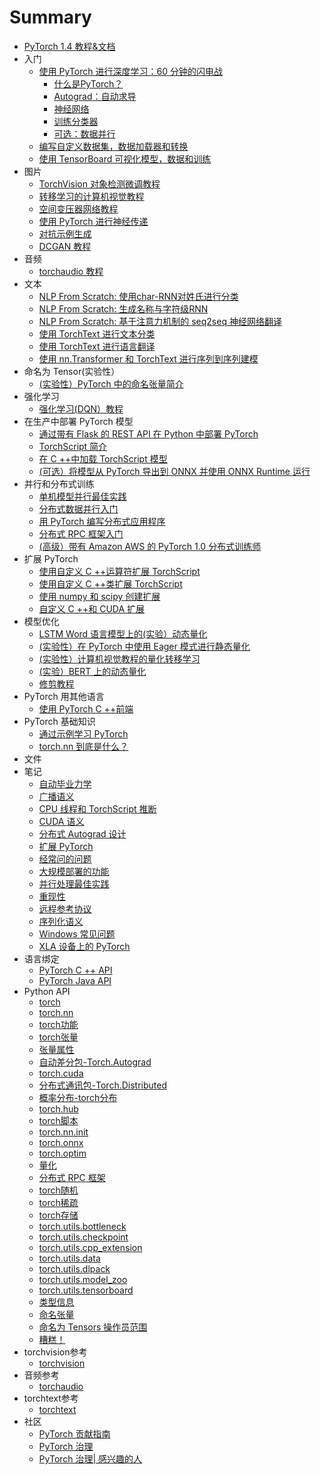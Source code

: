 # Summary

* [PyTorch 1.4 教程&文档](README.md)
*  入门
    * [使用 PyTorch 进行深度学习：60 分钟的闪电战](4.md)
        * [什么是PyTorch？](blitz/tensor_tutorial.md)
        * [Autograd：自动求导](blitz/autograd_tutorial.md)
        * [神经网络](blitz/neural_networks_tutorial.md)
        * [训练分类器](blitz/cifar10_tutorial.md)
        * [可选：数据并行](blitz/data_parallel_tutorial.md)
    * [编写自定义数据集，数据加载器和转换](5.md)
    * [使用 TensorBoard 可视化模型，数据和训练](6.md)
*  图片
    * [TorchVision 对象检测微调教程](8.md)
    * [转移学习的计算机视觉教程](9.md)
    * [空间变压器网络教程](10.md)
    * [使用 PyTorch 进行神经传递](11.md)
    * [对抗示例生成](12.md)
    * [DCGAN 教程](13.md)
*  音频
    * [torchaudio 教程](15.md)
*  文本
    * [NLP From Scratch: 使用char-RNN对姓氏进行分类](17.md)
    * [NLP From Scratch: 生成名称与字符级RNN](18.md)
    * [NLP From Scratch: 基于注意力机制的 seq2seq 神经网络翻译](19.md)
    * [使用 TorchText 进行文本分类](20.md)
    * [使用 TorchText 进行语言翻译](21.md)
    * [使用 nn.Transformer 和 TorchText 进行序列到序列建模](22.md)
*  命名为 Tensor(实验性）
    * [(实验性）PyTorch 中的命名张量简介](24.md)
*  强化学习
    * [强化学习(DQN）教程](26.md)
*  在生产中部署 PyTorch 模型
    * [通过带有 Flask 的 REST API 在 Python 中部署 PyTorch](28.md)
    * [TorchScript 简介](29.md)
    * [在 C ++中加载 TorchScript 模型](30.md)
    * [(可选）将模型从 PyTorch 导出到 ONNX 并使用 ONNX Runtime 运行](31.md)
*  并行和分布式训练
    * [单机模型并行最佳实践](33.md)
    * [分布式数据并行入门](34.md)
    * [用 PyTorch 编写分布式应用程序](35.md)
    * [分布式 RPC 框架入门](36.md)
    * [(高级）带有 Amazon AWS 的 PyTorch 1.0 分布式训练师](37.md)
*  扩展 PyTorch
    * [使用自定义 C ++运算符扩展 TorchScript](39.md)
    * [使用自定义 C ++类扩展 TorchScript](40.md)
    * [使用 numpy 和 scipy 创建扩展](41.md)
    * [自定义 C ++和 CUDA 扩展](42.md)
*  模型优化
    * [LSTM Word 语言模型上的(实验）动态量化](44.md)
    * [(实验性）在 PyTorch 中使用 Eager 模式进行静态量化](45.md)
    * [(实验性）计算机视觉教程的量化转移学习](46.md)
    * [(实验）BERT 上的动态量化](47.md)
    * [修剪教程](48.md)
*  PyTorch 用其他语言
    * [使用 PyTorch C ++前端](50.md)
*  PyTorch 基础知识
    * [通过示例学习 PyTorch](52.md)
    * [torch.nn 到底是什么？](53.md)
*  文件
*  笔记
    * [自动毕业力学](56.md)
    * [广播语义](57.md)
    * [CPU 线程和 TorchScript 推断](58.md)
    * [CUDA 语义](59.md)
    * [分布式 Autograd 设计](60.md)
    * [扩展 PyTorch](61.md)
    * [经常问的问题](62.md)
    * [大规模部署的功能](63.md)
    * [并行处理最佳实践](64.md)
    * [重现性](65.md)
    * [远程参考协议](66.md)
    * [序列化语义](67.md)
    * [Windows 常见问题](68.md)
    * [XLA 设备上的 PyTorch](69.md)
*  语言绑定
    * [PyTorch C ++ API](71.md)
    * [PyTorch Java API](72.md)
*  Python API
    * [torch](74.md)
    * [torch.nn](75.md)
    * [torch功能](76.md)
    * [torch张量](77.md)
    * [张量属性](78.md)
    * [自动差分包-Torch.Autograd](79.md)
    * [torch.cuda](80.md)
    * [分布式通讯包-Torch.Distributed](81.md)
    * [概率分布-torch分布](82.md)
    * [torch.hub](83.md)
    * [torch脚本](84.md)
    * [torch.nn.init](85.md)
    * [torch.onnx](86.md)
    * [torch.optim](87.md)
    * [量化](88.md)
    * [分布式 RPC 框架](89.md)
    * [torch随机](90.md)
    * [torch稀疏](91.md)
    * [torch存储](92.md)
    * [torch.utils.bottleneck](93.md)
    * [torch.utils.checkpoint](94.md)
    * [torch.utils.cpp_extension](95.md)
    * [torch.utils.data](96.md)
    * [torch.utils.dlpack](97.md)
    * [torch.utils.model_zoo](98.md)
    * [torch.utils.tensorboard](99.md)
    * [类型信息](100.md)
    * [命名张量](101.md)
    * [命名为 Tensors 操作员范围](102.md)
    * [糟糕！](103.md)
*  torchvision参考
    * [torchvision](105.md)
*  音频参考
    * [torchaudio](107.md)
*  torchtext参考
    * [torchtext](109.md)
*  社区
    * [PyTorch 贡献指南](111.md)
    * [PyTorch 治理](112.md)
    * [PyTorch 治理| 感兴趣的人](113.md)
